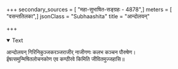 +++
secondary_sources = [ "महा-सुभाषित-सङ्ग्रहः - 4878",]
meters = [ "वसन्ततिलका",]
jsonClass = "Subhaashita"
title = "आन्दोलयन्"

+++

<details open><summary>Text</summary>

आन्दोलयन् गिरिनिकुञ्जकरञ्जराजीर् नाजीगणः कलभ कञ्चन पौरुषेण।  
ईषत्समुन्मिषितलोचनकोण एव कण्ठीरवे किमिति जीवितमुज्जहासि॥
</details>
